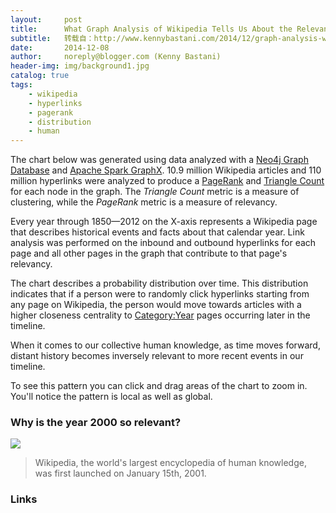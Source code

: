 ```yaml
---
layout:     post
title:      What Graph Analysis of Wikipedia Tells Us About the Relevancy of Recent Knowledge
subtitle:   转载自：http://www.kennybastani.com/2014/12/graph-analysis-wikipedia-recent-relevancy.html
date:       2014-12-08
author:     noreply@blogger.com (Kenny Bastani)
header-img: img/background1.jpg
catalog: true
tags:
    - wikipedia
    - hyperlinks
    - pagerank
    - distribution
    - human
---
```


The chart below was generated using data analyzed with a [Neo4j Graph Database](http://www.neo4j.com/.) and [Apache Spark GraphX](http://spark.apache.org/docs/1.1.1/graphx-programming-guide.html). 10.9 million Wikipedia articles and 110 million hyperlinks were analyzed to produce a [PageRank](http://en.wikipedia.org/wiki/PageRank) and [Triangle Count](http://arxiv.org/abs/1301.5887) for each node in the graph. The *Triangle Count* metric is a measure of clustering, while the *PageRank* metric is a measure of relevancy.



Every year through 1850—2012 on the X-axis represents a Wikipedia page that describes historical events and facts about that calendar year. Link analysis was performed on the inbound and outbound hyperlinks for each page and all other pages in the graph that contribute to that page's relevancy.


 The chart describes a probability distribution over time. This distribution indicates that if a person were to randomly click hyperlinks starting from any page on Wikipedia, the person would move towards articles with a higher closeness centrality to [Category:Year](http://en.wikipedia.org/wiki/Category:Years) pages occurring later in the timeline.


When it comes to our collective human knowledge, as time moves forward, distant history becomes inversely relevant to more recent events in our timeline.

To see this pattern you can click and drag areas of the chart to zoom in. You'll notice the pattern is local as well as global.

### Why is the year 2000 so relevant?
![](http://1.bp.blogspot.com/-AGQlQSB2UR0/VIUyqWMaamI/AAAAAAAABAw/OsS2dSaBaJk/s1600/wikipedia-pagerank-graph-analysis.png)


> Wikipedia, the world's largest encyclopedia of human knowledge, was first launched on January 15th, 2001.

### Links



